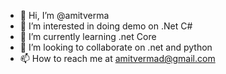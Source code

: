 - 👋 Hi, I’m @amitverma
- 👀 I’m interested in doing demo on .Net C#
- 🌱 I’m currently learning .net Core 
- 💞️ I’m looking to collaborate on .net and python
- 📫 How to reach me at amitvermad@gmail.com

<!---
amitvermad/amitvermad is a ✨ special ✨ repository because its `README.md` (this file) appears on your GitHub profile.
You can click the Preview link to take a look at your changes.
--->
